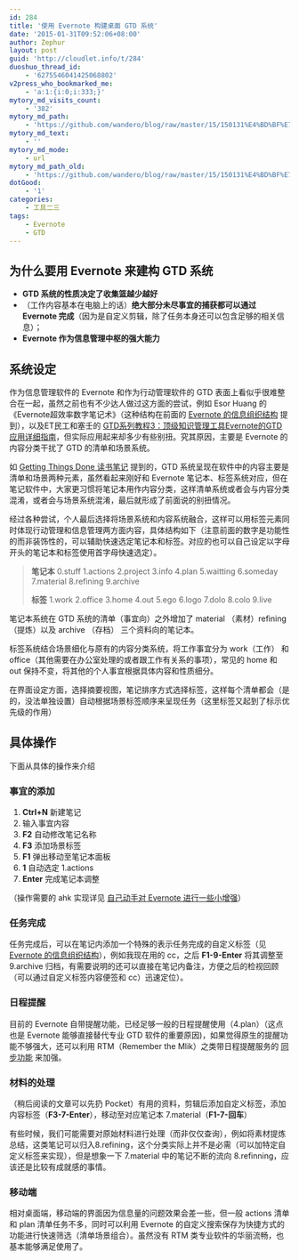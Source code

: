 ```yaml
---
id: 284
title: '使用 Evernote 构建桌面 GTD 系统'
date: '2015-01-31T09:52:06+08:00'
author: Zephur
layout: post
guid: 'http://cloudlet.info/t/284'
duoshuo_thread_id:
    - '6275546041425068802'
v2press_who_bookmarked_me:
    - 'a:1:{i:0;i:333;}'
mytory_md_visits_count:
    - '382'
mytory_md_path:
    - 'https://github.com/wandero/blog/raw/master/15/150131%E4%BD%BF%E7%94%A8%20Evernote%20%E6%9E%84%E5%BB%BA%E6%A1%8C%E9%9D%A2%20GTD%20%E7%B3%BB%E7%BB%9F.md'
mytory_md_text:
    - ''
mytory_md_mode:
    - url
mytory_md_path_old:
    - 'https://github.com/wandero/blog/raw/master/15/150131%E4%BD%BF%E7%94%A8%20Evernote%20%E6%9E%84%E5%BB%BA%E6%A1%8C%E9%9D%A2%20GTD%20%E7%B3%BB%E7%BB%9F.md'
dotGood:
    - '1'
categories:
    - 工具二三
tags:
    - Evernote
    - GTD
---
```


## **为什么要用 Evernote 来建构 GTD 系统**

- **GTD 系统的性质决定了收集篮越少越好**
- （工作内容基本在电脑上的话）**绝大部分未尽事宜的捕获都可以通过 Evernote 完成**（因为是自定义剪辑，除了任务本身还可以包含足够的相关信息）；
- **Evernote 作为信息管理中枢的强大能力**

<!-- more -->

## **系统设定**

作为信息管理软件的 Evernote 和作为行动管理软件的 GTD 表面上看似乎很难整合在一起，虽然之前也有不少达人做过这方面的尝试，例如 Esor Huang 的《Evernote超效率数字笔记术》（这种结构在前面的 [Evernote 的信息组织结构](http://cloudlet.info/t/279) 提到），以及ET民工和塞壬的 [GTD系列教程3：顶级知识管理工具Evernote的GTD应用详细指南](http://xbeta.info/gtd-evernote.htm)，但实际应用起来却多少有些别扭。究其原因，主要是 Evernote 的内容分类干扰了 GTD 的清单和场景系统。

如 [Getting Things Done 读书笔记](http://cloudlet.info/t/282) 提到的，GTD 系统呈现在软件中的内容主要是清单和场景两种元素，虽然看起来刚好和 Evernote 笔记本、标签系统对应，但在笔记软件中，大家更习惯将笔记本用作内容分类，这样清单系统或者会与内容分类混淆，或者会与场景系统混淆，最后就形成了前面说的别扭情况。

经过各种尝试，个人最后选择将场景系统和内容系统融合，这样可以用标签元素同时体现行动管理和信息管理两方面内容，具体结构如下（注意前面的数字是功能性的而非装饰性的，可以辅助快速选定笔记本和标签。对应的也可以自己设定以字母开头的笔记本和标签使用首字母快速选定）。

> **笔记本** 0.stuff 1.actions 2.project 3.info 4.plan 5.waitting 6.someday 7.material 8.refining 9.archive
> 
> **标签** 1.work 2.office 3.home 4.out 5.ego 6.logo 7.dolo 8.colo 9.live

笔记本系统在 GTD 系统的清单（事宜向）之外增加了 material （素材）refining （提炼）以及 archive （存档） 三个资料向的笔记本。

标签系统结合场景细化与原有的内容分类系统，将工作事宜分为 work（工作） 和 office（其他需要在办公室处理的或者跟工作有关系的事项），常见的 home 和 out 保持不变，将其他的个人事宜根据具体内容和性质细分。

在界面设定方面，选择摘要视图，笔记排序方式选择标签，这样每个清单都会（是的，没法单独设置）自动根据场景标签顺序来呈现任务（这里标签又起到了标示优先级的作用）

## 具体操作

下面从具体的操作来介绍

### **事宜的添加**

1. **Ctrl+N** 新建笔记
2. 输入事宜内容
3. **F2** 自动修改笔记名称
4. **F3** 添加场景标签
5. **F1** 弹出移动至笔记本面板
6. **1** 自动选定 1.actions
7. **Enter** 完成笔记本调整

（操作需要的 ahk 实现详见 [自己动手对 Evernote 进行一些小增强](http://cloudlet.info/t/280)）

### **任务完成**

任务完成后，可以在笔记内添加一个特殊的表示任务完成的自定义标签（见 [Evernote 的信息组织结构](http://cloudlet.info/t/279)），例如我现在用的 cc，之后 **F1-9-Enter** 将其调整至 9.archive 归档，有需要说明的还可以直接在笔记内备注，方便之后的检视回顾（可以通过自定义标签内容便签和 cc）迅速定位）。

### **日程提醒**

目前的 Evernote 自带提醒功能，已经足够一般的日程提醒使用（4.plan）（这点也是 Evernote 能够直接替代专业 GTD 软件的重要原因)，如果觉得原生的提醒功能不够强大，还可以利用 RTM（Remember the Mlik）之类带日程提醒服务的 [同步功能](https://www.rememberthemilk.com/services/evernote/) 来加强。

### **材料的处理**

（稍后阅读的文章可以先扔 Pocket）有用的资料，剪辑后添加自定义标签，添加内容标签（**F3-7-Enter**），移动至对应笔记本 7.material（**F1-7-回车**）

有些时候，我们可能需要对原始材料进行处理（而非仅仅查询），例如将素材提炼总结，这类笔记可以归入8.refining，这个分类实际上并不是必需（可以加特定自定义标签来实现），但是想象一下 7.material 中的笔记不断的流向 8.refinning，应该还是比较有成就感的事情。

### **移动端**

相对桌面端，移动端的界面因为信息量的问题效果会差一些，但一般 actions 清单和 plan 清单任务不多，同时可以利用 Evernote 的自定义搜索保存为快捷方式的功能进行快速筛选（清单场景组合）。虽然没有 RTM 类专业软件的华丽流畅，也基本能够满足使用了。